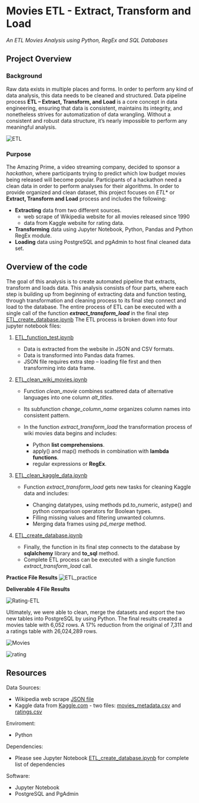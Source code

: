 # Movies ETL - Extract, Transform and Load

_An ETL Movies Analysis using Python, RegEx and SQL Databases_

## Project Overview

### Background

Raw data exists in multiple places and forms. In order to perform any kind of data analysis, this data needs to be cleaned and structured. Data pipeline process  **ETL – Extract, Transform, and Load**  is a core concept in data engineering, ensuring that data is consistent, maintains its integrity, and nonetheless strives for automatization of data wrangling. Without a consistent and robust data structure, it’s nearly impossible to perform any meaningful analysis.

![ETL](https://github.com/awalindeep/Movies-ETL/blob/AwalinGHMAIN/Resources/ETL.png)


### Purpose

The Amazing Prime, a video streaming company, decided to sponsor a  _hackathon_, where participants trying to predict which low budget movies being released will become popular. Participants of a hackathon need a clean data in order to perform analyses for their algorithms. In order to provide organized and clean dataset, this project focuses on  _ETL_* or  **Extract, Transform and Load**  process and includes the following:

-   **Extracting**  data from two different sources.
    -   web scrape of Wikipedia website for all movies released since 1990
    -   data from Kaggle website for rating data.
-   **Transforming**  data using Jupyter Notebook, Python, Pandas and Python RegEx module.
-   **Loading**  data using PostgreSQL and pgAdmin to host final cleaned data set.

## Overview of the code

The goal of this analysis is to create automated pipeline that extracts, transform and loads data. This analysis consists of four parts, where each step is building up from beginning of extracting data and function testing, through transformation and cleaning process to its final step connect and load to the database. The entire process of ETL can be executed with a single call of the function  _**extract_transform_load**_  in the final step  [ETL_create_database.ipynb](https://github.com/awalindeep/Movies-ETL/blob/AwalinGHMAIN/ETL_create_database.ipynb) The ETL process is broken down into four jupyter notebook files:

1.  [ETL_function_test.ipynb](https://github.com/awalindeep/Movies-ETL/blob/AwalinGHMAIN/ETL_function_test.ipynb)
    
    -   Data is extracted from the website in JSON and CSV formats.
    -   Data is transformed into Pandas data frames.
    -   JSON file requires extra step – loading file first and then transforming into data frame.
2.  [ETL_clean_wiki_movies.ipynb](https://github.com/awalindeep/Movies-ETL/blob/AwalinGHMAIN/ETL_clean_wiki_movies.ipynb)
    
    -   Function  _clean_movie_  combines scattered data of alternative languages into one column  _alt_titles_.
        
    -   Its subfunction  _change_column_name_  organizes column names into consistent pattern.
        
    -   In the function  _extract_transform_load_  the transformation process of wiki movies data begins and includes:
        
        -   Python  **list comprehensions**.
        -   apply() and map() methods in combination with  **lambda functions**.
        -   regular expressions or  **RegEx**.
3.  [ETL_clean_kaggle_data.ipynb](https://github.com/awalindeep/Movies-ETL/blob/AwalinGHMAIN/ETL_clean_kaggle_data.ipynb)
    
    -   Function  _extract_transform_load_  gets new tasks for cleaning Kaggle data and includes:
        
        -   Changing datatypes, using methods pd.to_numeric, astype() and python comparison operators for Boolean types.
        -   Filling missing values and filtering unwanted columns.
        -   Merging data frames using  _pd_merge_  method.
4.  [ETL_create_database.ipynb](https://github.com/awalindeep/Movies-ETL/blob/AwalinGHMAIN/ETL_create_database.ipynb)
    
    -   Finally, the function in its final step connects to the database by  **sqlalchemy**  library and  **to_sql**  method.
    -   Complete ETL process can be executed with a single function  _extract_transform_load_  call.


**Practice File Results**
![ETL_practice](https://github.com/awalindeep/Movies-ETL/blob/AwalinGHMAIN/Resources/Movies-ETL_time.png)

**Deliverable 4 File Results**

![Rating-ETL](https://github.com/awalindeep/Movies-ETL/blob/AwalinGHMAIN/Resources/rating_time.png)


Ultimately, we were able to clean, merge the datasets and export the two new tables into PostgreSQL by using Python. The final results created a movies table with 6,052 rows. A 17% reduction from the original of 7,311 and a ratings table with 26,024,289 rows.

![Movies](https://github.com/awalindeep/Movies-ETL/blob/AwalinGHMAIN/Resources/movies_query.png)

![rating](https://github.com/awalindeep/Movies-ETL/blob/AwalinGHMAIN/Resources/ratings_query.png)

## Resources

Data Sources:

-   Wikipedia web scrape  [JSON file](https://github.com/awalindeep/Movies-ETL/blob/AwalinGHMAIN/Resources/wikipedia-movies.json)
-   Kaggle data from  [Kaggle.com](https://www.kaggle.com/rounakbanik/the-movies-dataset)  - two files: [movies_metadata.csv](https://github.com/awalindeep/Movies-ETL/blob/AwalinGHMAIN/Resources/movies_metadata.csv) and [ratings.csv](https://github.com/awalindeep/Movies-ETL/blob/AwalinGHMAIN/Resources/ratings.csv)

Enviroment:

-   Python 

Dependencies:

-   Please see Jupyter Notebook  [ETL_create_database.ipynb](https://github.com/awalindeep/Movies-ETL/blob/AwalinGHMAIN/ETL_create_database.ipynb) for complete list of dependencies

Software:

-   Jupyter Notebook
-   PostgreSQL and PgAdmin
